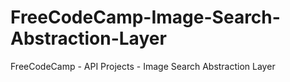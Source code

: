 # FreeCodeCamp-Image-Search-Abstraction-Layer
FreeCodeCamp - API Projects - Image Search Abstraction Layer
